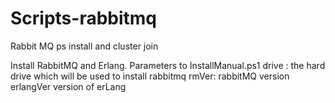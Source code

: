 # Scripts-rabbitmq

Rabbit MQ ps install  and cluster join


Install RabbitMQ and Erlang. 
Parameters to InstallManual.ps1 
drive : the hard drive which will be used to install rabbitmq
rmVer: rabbitMQ version
erlangVer version of erLang

